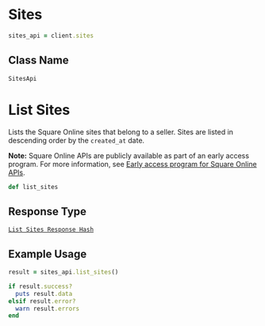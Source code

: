 # Sites

```ruby
sites_api = client.sites
```

## Class Name

`SitesApi`


# List Sites

Lists the Square Online sites that belong to a seller. Sites are listed in descending order by the `created_at` date.

__Note:__ Square Online APIs are publicly available as part of an early access program. For more information, see [Early access program for Square Online APIs](https://developer.squareup.com/docs/online-api#early-access-program-for-square-online-apis).

```ruby
def list_sites
```

## Response Type

[`List Sites Response Hash`](../../doc/models/list-sites-response.md)

## Example Usage

```ruby
result = sites_api.list_sites()

if result.success?
  puts result.data
elsif result.error?
  warn result.errors
end
```

